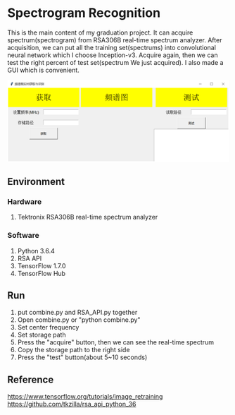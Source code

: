 # Spectrogram Recognition
This is the main content of my graduation project. It can acquire spectrum(spectrogram) from RSA306B real-time spectrum analyzer. After acquisition, we can put all the training set(spectrums) into convolutional neural network which I choose Inception-v3. Acquire again, then we can test the right percent of test set(spectrum We just acquired). I also made a GUI which is convenient.

![GUI](https://github.com/zhaoke2018/Spectrogram-Recognition/blob/master/gui.png "GUI")

## Environment
### Hardware
1. Tektronix RSA306B real-time spectrum analyzer
### Software
1. Python 3.6.4
2. RSA API
3. TensorFlow 1.7.0
4. TensorFlow Hub

## Run
1. put combine.py and RSA_API.py together
2. Open combine.py or "python combine.py"
3. Set center frequency
4. Set storage path
5. Press the "acquire" button, then we can see the real-time spectrum
6. Copy the storage path to the right side
7. Press the "test" button(about 5~10 seconds)

## Reference
https://www.tensorflow.org/tutorials/image_retraining
https://github.com/tkzilla/rsa_api_python_36
